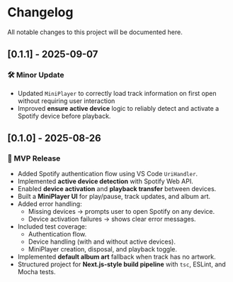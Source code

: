 # Changelog

All notable changes to this project will be documented here.

## [0.1.1] - 2025-09-07
### 🛠 Minor Update
- Updated `MiniPlayer` to correctly load track information on first open without requiring user interaction
- Improved **ensure active device** logic to reliably detect and activate a Spotify device before playback.  

## [0.1.0] - 2025-08-26
### 🎉 MVP Release
- Added Spotify authentication flow using VS Code `UriHandler`.
- Implemented **active device detection** with Spotify Web API.
- Enabled **device activation** and **playback transfer** between devices.
- Built a **MiniPlayer UI** for play/pause, track updates, and album art.
- Added error handling:
  - Missing devices → prompts user to open Spotify on any device.
  - Device activation failures → shows clear error messages.
- Included test coverage:
  - Authentication flow.
  - Device handling (with and without active devices).
  - MiniPlayer creation, disposal, and playback toggle.
- Implemented **default album art** fallback when track has no artwork.
- Structured project for **Next.js-style build pipeline** with `tsc`, ESLint, and Mocha tests.
